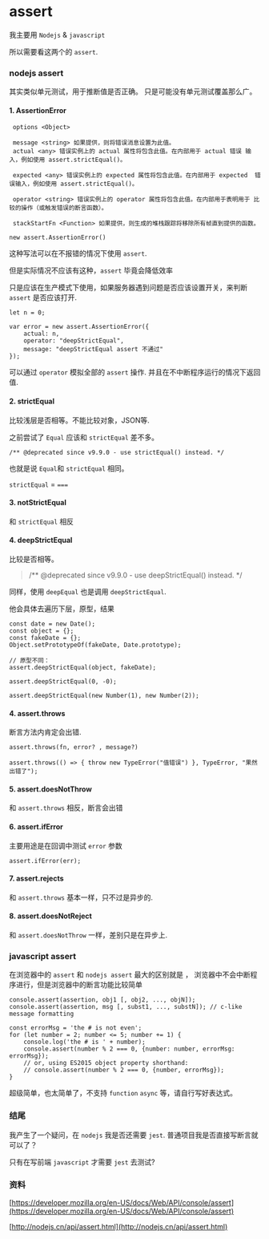 # assert

我主要用 `Nodejs` & `javascript`

所以需要看这两个的 `assert`.

### nodejs assert

其实类似单元测试，用于推断值是否正确。 只是可能没有单元测试覆盖那么广。

#### 1. AssertionError
```
 options <Object>
 
 message <string> 如果提供，则将错误消息设置为此值。
 actual <any> 错误实例上的 actual 属性将包含此值。在内部用于 actual 错误 输入，例如使用 assert.strictEqual()。

 expected <any> 错误实例上的 expected 属性将包含此值。在内部用于 expected  错误输入，例如使用 assert.strictEqual()。

 operator <string> 错误实例上的 operator 属性将包含此值。在内部用于表明用于 比较的操作（或触发错误的断言函数）。

 stackStartFn <Function> 如果提供，则生成的堆栈跟踪将移除所有帧直到提供的函数。
```

```
new assert.AssertionError()
```

这种写法可以在不报错的情况下使用 `assert`.

但是实际情况不应该有这种，`assert` 毕竟会降低效率

只是应该在生产模式下使用，如果服务器遇到问题是否应该设置开关，来判断 `assert` 是否应该打开.

```
let n = 0;

var error = new assert.AssertionError({
    actual: n,
    operator: "deepStrictEqual",
    message: "deepStrictEqual assert 不通过"
});
```

可以通过 `operator` 模拟全部的 `assert` 操作. 并且在不中断程序运行的情况下返回值.

#### 2. strictEqual

比较浅层是否相等。不能比较对象，JSON等.

之前尝试了 `Equal` 应该和 `strictEqual` 差不多。

```
/** @deprecated since v9.9.0 - use strictEqual() instead. */
```

也就是说 `Equal`和 `strictEqual` 相同。

`strictEqual` =  `===`

#### 3. notStrictEqual

和 `strictEqual` 相反

#### 4. deepStrictEqual

比较是否相等。

> /** @deprecated since v9.9.0 - use deepStrictEqual() instead. */

同样，使用 `deepEqual` 也是调用 `deepStrictEqual`.

他会具体去遍历下层，原型，结果

```
const date = new Date();
const object = {};
const fakeDate = {};
Object.setPrototypeOf(fakeDate, Date.prototype);

// 原型不同：
assert.deepStrictEqual(object, fakeDate);

assert.deepStrictEqual(0, -0);

assert.deepStrictEqual(new Number(1), new Number(2));
```

#### 4. assert.throws

断言方法内肯定会出错.

```
assert.throws(fn, error? , message?)

assert.throws(() => { throw new TypeError("值错误") }, TypeError, "果然出错了");

```

#### 5. assert.doesNotThrow

和 `assert.throws` 相反，断言会出错

#### 6. assert.ifError

主要用途是在回调中测试 `error` 参数

```
assert.ifError(err);
```

#### 7. assert.rejects

和 `assert.throws` 基本一样，只不过是异步的.

#### 8. assert.doesNotReject

和 `assert.doesNotThrow` 一样，差别只是在异步上.

### javascript assert

在浏览器中的 `assert` 和 `nodejs assert` 最大的区别就是 ， 浏览器中不会中断程序进行，但是浏览器中的断言功能比较简单

```
console.assert(assertion, obj1 [, obj2, ..., objN]);
console.assert(assertion, msg [, subst1, ..., substN]); // c-like message formatting
```

```
const errorMsg = 'the # is not even';
for (let number = 2; number <= 5; number += 1) {
    console.log('the # is ' + number);
    console.assert(number % 2 === 0, {number: number, errorMsg: errorMsg});
    // or, using ES2015 object property shorthand:
    // console.assert(number % 2 === 0, {number, errorMsg});
}
```
超级简单，也太简单了，不支持 `function` `async` 等，请自行写好表达式。

### 结尾

我产生了一个疑问，在 `nodejs` 我是否还需要 `jest`. 普通项目我是否直接写断言就可以了？

只有在写前端 `javascript` 才需要 `jest` 去测试?

### 资料

[https://developer.mozilla.org/en-US/docs/Web/API/console/assert](https://developer.mozilla.org/en-US/docs/Web/API/console/assert)

[http://nodejs.cn/api/assert.html](http://nodejs.cn/api/assert.html)











